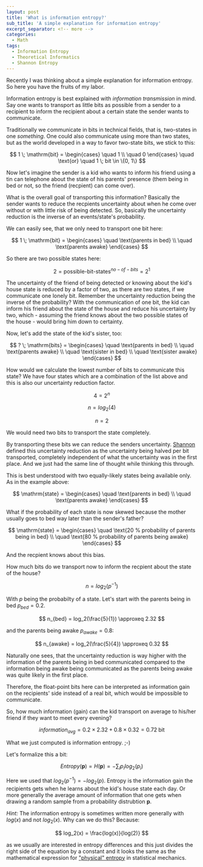 ```yaml
---
layout: post
title: 'What is information entropy?'
sub_title: 'A simple explanation for information entropy'
excerpt_separator: <!-- more -->
categories:
  - Math
tags:
  - Information Entropy
  - Theoretical Informatics
  - Shannon Entropy
---
```


Recently I was thinking about a simple explanation for information entropy. So here you have the fruits of my labor.

<!-- more -->

Information entropy is best explained with *information transmission* in mind. Say one wants to transport as little bits as possible from a sender to a recipient to inform the recipient about a certain state the sender wants to communicate.

Traditionally we communicate in bits in technical fields, that is, two-states in one *something*. One could also communicate using more than two states, but as the world developed in a way to favor two-state bits, we stick to this:

$$
1 \; \mathrm{bit} =
  \begin{cases}
    \quad 1 \\
    \quad 0
  \end{cases} \quad \text{or} \quad 1 \; bit \in \{0, 1\}
$$

Now let's imagine the sender is a kid who wants to inform his friend using a tin can telephone about the state of his parents' presence (them being in bed or not, so the friend (recpient) can come over).

What is the overall goal of transporting this information? Basically the sender wants to reduce the recpients uncertainty about when he come over without or with little risk of being detected. So, basically the uncertainty reduction is the inverse of an events/state's probability.

We can easily see, that we only need to transport one bit here:

$$
1 \; \mathrm{bit} =
  \begin{cases}
    \quad \text{parents in bed} \\
    \quad \text{parents awake}
  \end{cases}
$$

So there are two possible states here:

$$
2 = \text{possible-bit-states}^{no-of-bits} = 2^1
$$

The uncertainty of the friend of being detected or knowing about the kid's house state is reduced by a factor of two, as there are two states, if we communicate one lonely bit. Remember the uncertainty reduction being the inverse of the probability?
With the communication of one bit, the kid can inform his friend about the state of the house and reduce his uncertainty by two, which - assuming the friend knows about the two possible states of the house - would bring him down to certainty.

Now, let's add the state of the kid's sister, too:

$$
? \; \mathrm{bits} =
  \begin{cases}
    \quad \text{parents in bed} \\
    \quad \text{parents awake} \\
    \quad \text{sister in bed} \\
    \quad \text{sister awake}
  \end{cases}
$$

How would we calculate the lowest number of bits to communicate this state? We have four states which are a combination of the list above and this is also our uncertainty reduction factor.

$$
4 = 2^n
$$

$$
n = log_2(4)
$$

$$
n = 2
$$

We would need two bits to transport the state completely.

By transporting these bits we can reduce the senders uncertainty. [Shannon](https://en.wikipedia.org/wiki/Claude_Shannon) defined this uncertainty reduction as the uncertainty being halved per bit transported, completely independent of what the uncertainty was in the first place. And we just had the same line of thought while thinking this through.

This is best understood with two equally-likely states being available only. As in the example above:

$$
\mathrm{state} =
  \begin{cases}
    \quad \text{parents in bed} \\
    \quad \text{parents awake}
  \end{cases}
$$

What if the probability of each state is now skewed because the mother usually goes to bed way later than the sender's father?

$$
\mathrm{state} =
  \begin{cases}
    \quad \text{20 % probability of parents being in bed} \\
    \quad \text{80 % probability of parents being awake}
  \end{cases}
$$

And the recpient knows about this bias.

How much bits do we transport now to inform the recpient about the state of the house?

$$
n = log_2(p^{-1})
$$

With $p$ being the probabilty of a state. Let's start with the parents being in bed $p_{bed} = 0.2$.

$$
n_{bed} = log_2(\frac{5}{1}) \approxeq 2.32
$$

and the parents being awake $p_{awake} = 0.8$:

$$
n_{awake} = log_2(\frac{5}{4}) \approxeq 0.32
$$

Naturally one sees, that the uncertainty reduction is way higher with the information of the parents being in bed communicated compared to the information being awake being communicated as the parents being awake was quite likely in the first place.

Therefore, the float-point bits here can be interpreted as information gain on the recipients' side instead of a real bit, which would be impossible to communicate.

So, how much information (gain) can the kid transport on average to his/her friend if they want to meet every evening?

$$
information_{avg} = 0.2 \times 2.32 + 0.8 \times 0.32 = 0.72 \; \text{bit}
$$

What we just computed is information entropy. ;-)

Let's formalize this a bit:

$$
Entropy(\mathbf{p}) = H(\mathbf{p}) = - \sum_i p_i log_2(p_i)
$$

Here we used that $log_2(p^{-1}) = - log_2(p)$. Entropy is the information gain the recipients gets when he learns about the kid's house state each day. Or more generally the average amount of information that one gets when drawing a random sample from a probability distrubtion $\mathbf{p}$.

*Hint:* The information entropy is sometimes written more generally with $log(x)$ and not $log_2(x)$. Why can we do this? Because:

$$
log_2(x) = \frac{log(x)}{log(2)}
$$

as we usually are interested in entropy differences and this just divides the right side of the equation by a constant and it looks the same as the mathematical expression for ["physical" entropy](https://en.wikipedia.org/wiki/Entropy) in statistical mechanics.
